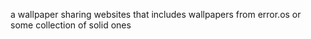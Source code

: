 a wallpaper sharing websites that includes wallpapers from error.os or  some collection of solid ones
